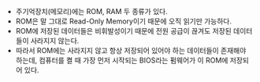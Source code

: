 - 주기억장치(메모리)에는 ROM, RAM 두 종류가 있다.
- ROM은 말 그대로 Read-Only Memory이기 때문에 오직 읽기만 가능하다.
- ROM에 저장된 데이터들은 비휘발성이기 때문에 전원 공급이 끊겨도 저장된 데이터들이 사라지지 않는다.
- 따라서 ROM에는 사라지지 않고 항상 저장되어 있어야 하는 데이터들이 존재해야 하는데, 컴퓨터를 켤 때 가장 먼저 시작되는 BIOS라는 펌웨어가 이 ROM에 저장되어 있다.